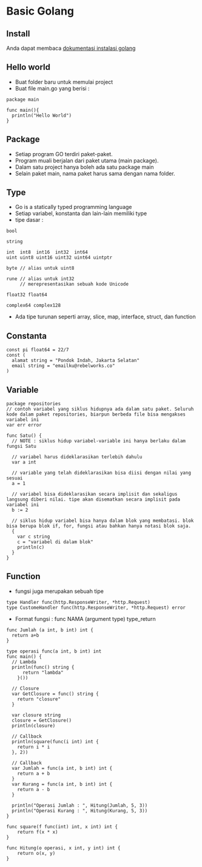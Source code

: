 # Basic Golang
## Install
Anda dapat membaca [dokumentasi instalasi golang](https://golang.org/doc/install)

## Hello world
- Buat folder baru untuk memulai project
- Buat file main.go yang berisi :
```
package main

func main(){
  println("Hello World")
}
```  
## Package
- Setiap program GO terdiri paket-paket. 
- Program muali berjalan dari paket utama (main package). 
- Dalam satu project hanya boleh ada satu package main
- Selain paket main, nama paket harus sama dengan nama folder.

## Type
- Go is a statically typed programming language
- Setiap variabel, konstanta dan lain-lain memiliki type
- tipe dasar :
```
bool

string

int  int8  int16  int32  int64
uint uint8 uint16 uint32 uint64 uintptr

byte // alias untuk uint8

rune // alias untuk int32
     // merepresentasikan sebuah kode Unicode

float32 float64

complex64 complex128
``` 
- Ada tipe turunan seperti array, slice, map, interface, struct, dan function

## Constanta
```
const pi float64 = 22/7
const (
  alamat string = "Pondok Indah, Jakarta Selatan"
  email string = "emailku@rebelworks.co"
)
```

## Variable
```
package repositories
// contoh variabel yang siklus hidupnya ada dalam satu paket. Seluruh kode dalam paket repositories, biarpun berbeda file bisa mengakses variabel ini
var err error

func Satu() {
  // NOTE : siklus hidup variabel-variable ini hanya berlaku dalam fungsi Satu

  // variabel harus dideklarasikan terlebih dahulu
  var a int

  // variable yang telah dideklarasikan bisa diisi dengan nilai yang sesuai
  a = 1

  // variabel bisa dideklarasikan secara implisit dan sekaligus langsung diberi nilai. tipe akan disematkan secara implisit pada variabel ini
  b := 2 

  // siklus hidup variabel bisa hanya dalam blok yang membatasi. blok bisa berupa blok if, for, fungsi atau bahkan hanya notasi blok saja. 
  {
    var c string
    c = "variabel di dalam blok"
    println(c)
  }
}
```

## Function
- fungsi juga merupakan sebuah tipe
```
type Handler func(http.ResponseWriter, *http.Request)
type CustomeHandler func(http.ResponseWriter, *http.Request) error 
```
- Format fungsi : func NAMA (argument type) type_return 
```
func Jumlah (a int, b int) int {
  return a+b
}
```
```
type operasi func(a int, b int) int
func main() {
  // Lambda
  println(func() string {
      return "lambda"
    }())

  // Closure
  var GetClosure = func() string {
    return "closure"
  }

  var closure string
  closure = GetClosure()
  println(closure)

  // Callback
  println(square(func(i int) int {
	return i * i
  }, 2))
	
  // Callback
  var Jumlah = func(a int, b int) int {
	return a + b
  }
  var Kurang = func(a int, b int) int {
	return a - b
  }

  println("Operasi Jumlah : ", Hitung(Jumlah, 5, 3))
  println("Operasi Kurang : ", Hitung(Kurang, 5, 3))
}

func square(f func(int) int, x int) int {
	return f(x * x)
}

func Hitung(o operasi, x int, y int) int {
	return o(x, y)
} 
```
